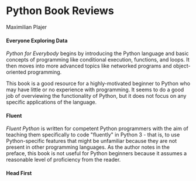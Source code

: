 # Python Book Reviews

Maximilian Plajer

#### Everyone Exploring Data
*Python for Everybody* begins by introducing the Python language and basic concepts of programming like conditional execution, functions, and loops. It then moves into more advanced topics like networked programs and object-oriented programming.

This book is a good resource for a highly-motivated beginner to Python who may have little or no experience with programming. It seems to do a good job of overviewing the functionality of Python, but it does not focus on any specific applications of the language.

#### Fluent
*Fluent Python* is written for competent Python programmers with the aim of teaching them specifically to code "fluently" in Python 3 - that is, to use Python-specific features that might be unfamiliar because they are not present in other programming languages. As the author notes in the preface, this book is not useful for Python beginners because it assumes a reasonable level of proficiency from the reader.

#### Head First